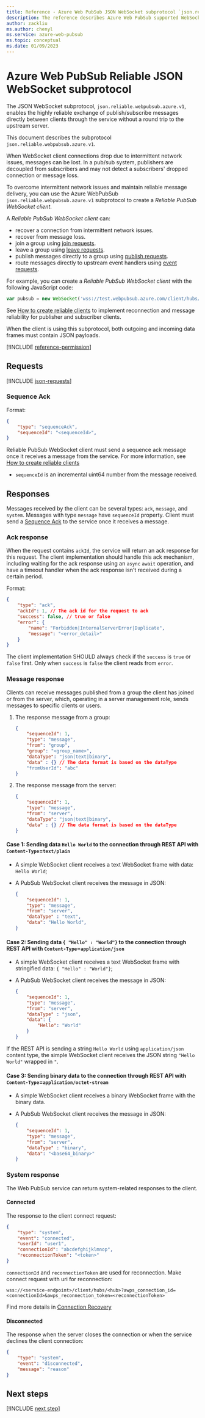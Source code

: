 ```yaml
---
title: Reference - Azure Web PubSub JSON WebSocket subprotocol `json.reliable.webpubsub.azure.v1`
description: The reference describes Azure Web PubSub supported WebSocket subprotocol `json.reliable.webpubsub.azure.v1`
author: zackliu
ms.author: chenyl
ms.service: azure-web-pubsub
ms.topic: conceptual 
ms.date: 01/09/2023
---
```


# Azure Web PubSub Reliable JSON WebSocket subprotocol

The JSON WebSocket subprotocol, `json.reliable.webpubsub.azure.v1`, enables the highly reliable exchange of publish/subscribe messages directly between clients through the service without a round trip to the upstream server.

This document describes the subprotocol `json.reliable.webpubsub.azure.v1`.

When WebSocket client connections drop due to intermittent network issues, messages can be lost. In a pub/sub system, publishers are decoupled from subscribers and may not detect a subscribers' dropped connection or message loss. 

To overcome intermittent network issues and maintain reliable message delivery, you can use the Azure WebPubSub `json.reliable.webpubsub.azure.v1` subprotocol to create a *Reliable PubSub WebSocket client*.  

A *Reliable PubSub WebSocket client* can:

* recover a connection from intermittent network issues.
* recover from message loss.
* join a group using [join requests](#join-groups).
* leave a group using [leave requests](#leave-groups).
* publish messages directly to a group using [publish requests](#publish-messages).
* route messages directly to upstream event handlers using [event requests](#send-custom-events).

For example, you can create a *Reliable PubSub WebSocket client* with the following JavaScript code:

```js
var pubsub = new WebSocket('wss://test.webpubsub.azure.com/client/hubs/hub1', 'json.reliable.webpubsub.azure.v1');
```

See [How to create reliable clients](./howto-develop-reliable-clients.md) to implement reconnection and message reliability for publisher and subscriber clients.

When the client is using this subprotocol, both outgoing and incoming data frames must contain JSON payloads.

[!INCLUDE [reference-permission](includes/reference-permission.md)]

## Requests

[!INCLUDE [json-requests](includes/reference-json-requests.md)]

### Sequence Ack

Format:

```json
{
    "type": "sequenceAck",
    "sequenceId": "<sequenceId>",
}
```

Reliable PubSub WebSocket client must send a sequence ack message once it receives a message from the service. For more information, see [How to create reliable clients](./howto-develop-reliable-clients.md#subscriber)
 
* `sequenceId` is an incremental uint64 number from the message received.

## Responses

Messages received by the client can be several types: `ack`, `message`, and `system`. Messages with type `message` have `sequenceId` property. Client must send a [Sequence Ack](#sequence-ack) to the service once it receives a message.

### Ack response

When the request contains `ackId`, the service will return an ack response for this request. The client implementation should handle this ack mechanism, including waiting for the ack response using an `async` `await` operation, and have a timeout handler when the ack response isn't received during a certain period.

Format:
```json
{
    "type": "ack",
    "ackId": 1, // The ack id for the request to ack
    "success": false, // true or false
    "error": {
        "name": "Forbidden|InternalServerError|Duplicate",
        "message": "<error_detail>"
    }
}
```

The client implementation SHOULD always check if the `success` is `true` or `false` first. Only when `success` is `false` the client reads from `error`.

### Message response

Clients can receive messages published from a group the client has joined or from the server, which, operating in a server management role, sends messages to specific clients or users.

1. The response message from a group:

    ```json
    {
        "sequenceId": 1,
        "type": "message",
        "from": "group",
        "group": "<group_name>",
        "dataType": "json|text|binary",
        "data" : {} // The data format is based on the dataType
        "fromUserId": "abc"
    }
    ```

1.  The response message from the server:

    ```json
    {
        "sequenceId": 1,
        "type": "message",
        "from": "server",
        "dataType": "json|text|binary",
        "data" : {} // The data format is based on the dataType
    }
    ```

#### Case 1: Sending data `Hello World` to the connection through REST API with `Content-Type`=`text/plain` 

* A simple WebSocket client receives a text WebSocket frame with data: `Hello World`;
* A PubSub WebSocket client receives the message in JSON:

    ```json
    {
        "sequenceId": 1,
        "type": "message",
        "from": "server",
        "dataType" : "text",
        "data": "Hello World", 
    }
    ```

#### Case 2: Sending data `{ "Hello" : "World"}` to the connection through REST API with `Content-Type`=`application/json`

* A simple WebSocket client receives a text WebSocket frame with stringified data: `{ "Hello" : "World"}`;
* A PubSub WebSocket client receives the message in JSON:

    ```json
    {
        "sequenceId": 1,
        "type": "message",
        "from": "server",
        "dataType" : "json",
        "data": {
            "Hello": "World"
        }
    }
    ```

If the REST API is sending a string `Hello World` using `application/json` content type, the simple WebSocket client receives the JSON string `"Hello World"` wrapped in `"`.

#### Case 3: Sending binary data to the connection through REST API with `Content-Type`=`application/octet-stream`

* A simple WebSocket client receives a binary WebSocket frame with the binary data.
* A PubSub WebSocket client receives the message in JSON:

    ```json
    {
        "sequenceId": 1,
        "type": "message",
        "from": "server",
        "dataType" : "binary",
        "data": "<base64_binary>"
    }
    ```

### System response

The Web PubSub service can return system-related responses to the client. 

#### Connected

The response to the client connect request:

```json
{
    "type": "system",
    "event": "connected",
    "userId": "user1",
    "connectionId": "abcdefghijklmnop",
    "reconnectionToken": "<token>"
}
```

`connectionId` and `reconnectionToken` are used for reconnection. Make connect request with uri for reconnection:

```
wss://<service-endpoint>/client/hubs/<hub>?awps_connection_id=<connectionId>&awps_reconnection_token=<reconnectionToken>
```

Find more details in [Connection Recovery](./howto-develop-reliable-clients.md#connection-recovery)

#### Disconnected

The response when the server closes the connection or when the service declines the client connection:

```json
{
    "type": "system",
    "event": "disconnected",
    "message": "reason"
}
```

## Next steps

[!INCLUDE [next step](includes/include-next-step.md)]
